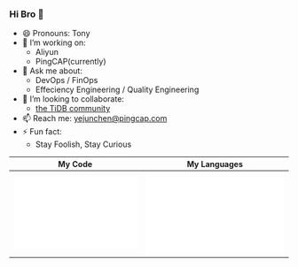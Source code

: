 ### Hi Bro 👋

<!--
**VelocityLight/VelocityLight** is a ✨ _special_ ✨ repository because its `README.md` (this file) appears on your GitHub profile.
-->

- 😄 Pronouns: Tony
- 🔭 I’m working on: 
  - Aliyun
  - PingCAP(currently)
- 💬 Ask me about:
  - DevOps / FinOps
  - Effeciency Engineering / Quality Engineering
- 👯 I’m looking to collaborate:
  - [the TiDB community](https://tidb.io/archived/events/)
- 📫 Reach me: yejunchen@pingcap.com
- ⚡ Fun fact:
  - Stay Foolish, Stay Curious

My Code             |  My Languages
:-------------------------:|:-------------------------:
![Code](https://raw.githubusercontent.com/VelocityLight/velocitylight-github-stats/main/statics/overview.svg#gh-light-mode-only)  |  ![Language](https://raw.githubusercontent.com/VelocityLight/velocitylight-github-stats/main/statics/languages.svg#gh-light-mode-only)
